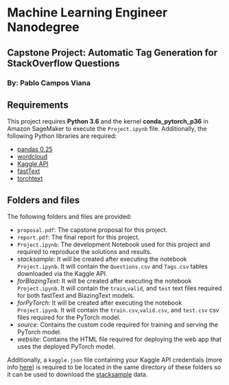 # Machine Learning Engineer Nanodegree

## Capstone Project: Automatic Tag Generation for StackOverflow Questions
### By: Pablo Campos Viana

## Requirements

This project requires  **Python 3.6**  and the kernel **conda_pytorch_p36** in Amazon SageMaker to execute the ``Project.ipynb`` file. Additionally, the following Python libraries are required:

-  [pandas 0.25](https://pandas.pydata.org/pandas-docs/stable/)
- [wordcloud](https://pypi.org/project/wordcloud/)
-  [Kaggle API](https://pypi.org/project/kaggle/)
- [fastText](https://pypi.org/project/fasttext/)
-  [torchtext](https://pypi.org/project/torchtext/)

## Folders and files

The following folders and files are provided:

- ``proposal.pdf``: The capstone proposal for this project.
- ``report.pdf``: The final report for this project.
- ``Project.ipynb``: The development Notebook used for this project and required to reproduce the solutions and results.
- *stacksample*: It will be created after executing the notebook ``Project.ipynb``. It will contain the  ``Questions.csv`` and ``Tags.csv`` tables downloaded via the Kaggle API.
- *forBlazingText*: It will be created after executing the notebook ``Project.ipynb``. It will contain the ``train``,``valid``, and ``test`` text files required for both fastText and BlazingText models.
- *forPyTorch*: It will be created after executing the notebook ``Project.ipynb``. It will contain the ``train.csv``,``valid.csv``, and ``test.csv`` csv files required for the PyTorch model.
-  *source*: Contains the custom code required for training and serving the PyTorch model.
- *website*: Contains the HTML file required for deploying the web app that uses the deployed PyTorch model.

Additionally, a `kaggle.json` file containing your Kaggle API credentials (more info [here](https://github.com/Kaggle/kaggle-api)) is required to be located in the same directory of these folders so it can be used to download the [stacksample](https://www.kaggle.com/stackoverflow/stacksample) data.
